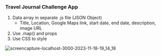 ### Travel Journal Challenge App

1. Data array in separate .js file (JSON Object)
    - Title, Location, Google Maps link, start date, end date, description, image URL
2. Use .map() and props
3. Use CSS to style

![screencapture-localhost-3000-2023-11-18-19_14_18](https://github.com/vladimirkratinov/traveljournal-app/assets/78992253/1be21631-3e95-4821-a3d9-1a1f01d43bc1)
